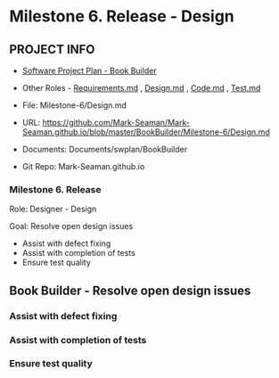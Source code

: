 # Milestone 6. Release - Design


## PROJECT INFO

* [Software Project Plan - Book Builder](../Index.md)

* Other Roles - [Requirements.md](Requirements.md)
, [Design.md](Design.md)
, [Code.md](Code.md)
, [Test.md](Test.md)



* File: Milestone-6/Design.md

* URL: https://github.com/Mark-Seaman/Mark-Seaman.github.io/blob/master/BookBuilder/Milestone-6/Design.md

* Documents: Documents/swplan/BookBuilder

* Git Repo: Mark-Seaman.github.io




### Milestone 6. Release



Role: Designer - Design

Goal: Resolve open design issues

* Assist with defect fixing
* Assist with completion of tests
* Ensure test quality



## Book Builder - Resolve open design issues



### Assist with defect fixing


### Assist with completion of tests


### Ensure test quality
